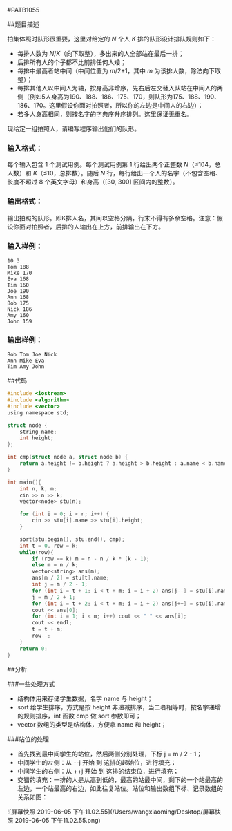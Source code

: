 #PATB1055

##题目描述

拍集体照时队形很重要，这里对给定的 *N* 个人 *K* 排的队形设计排队规则如下：

- 每排人数为 *N*/*K*（向下取整），多出来的人全部站在最后一排；
- 后排所有人的个子都不比前排任何人矮；
- 每排中最高者站中间（中间位置为 *m*/2+1，其中 *m* 为该排人数，除法向下取整）；
- 每排其他人以中间人为轴，按身高非增序，先右后左交替入队站在中间人的两侧（例如5人身高为190、188、186、175、170，则队形为175、188、190、186、170。这里假设你面对拍照者，所以你的左边是中间人的右边）；
- 若多人身高相同，则按名字的字典序升序排列。这里保证无重名。

现给定一组拍照人，请编写程序输出他们的队形。

### 输入格式：

每个输入包含 1 个测试用例。每个测试用例第 1 行给出两个正整数 *N*（≤104，总人数）和 *K*（≤10，总排数）。随后 *N* 行，每行给出一个人的名字（不包含空格、长度不超过 8 个英文字母）和身高（[30, 300] 区间内的整数）。

### 输出格式：

输出拍照的队形。即K排人名，其间以空格分隔，行末不得有多余空格。注意：假设你面对拍照者，后排的人输出在上方，前排输出在下方。

### 输入样例：

```in
10 3
Tom 188
Mike 170
Eva 168
Tim 160
Joe 190
Ann 168
Bob 175
Nick 186
Amy 160
John 159
```

### 输出样例：

```out
Bob Tom Joe Nick
Ann Mike Eva
Tim Amy John
```

##代码

```c
#include <iostream>
#include <algorithm>
#include <vector>
using namespace std;

struct node {
    string name;
    int height;
};

int cmp(struct node a, struct node b) {
    return a.height != b.height ? a.height > b.height : a.name < b.name;
}

int main(){
    int n, k, m;
    cin >> n >> k;
    vector<node> stu(n);

    for (int i = 0; i < n; i++) {
        cin >> stu[i].name >> stu[i].height;
    }

    sort(stu.begin(), stu.end(), cmp);
    int t = 0, row = k;
    while(row){
        if (row == k) m = n - n / k * (k - 1);
        else m = n / k;
        vector<string> ans(m);
        ans[m / 2] = stu[t].name;
        int j = m / 2 - 1;
        for (int i = t + 1; i < t + m; i = i + 2) ans[j--] = stu[i].name;
        j = m / 2 + 1;
        for (int i = t + 2; i < t + m; i = i + 2) ans[j++] = stu[i].name;
        cout << ans[0];
        for (int i = 1; i < m; i++) cout << " " << ans[i];
        cout << endl;
        t = t + m;
        row--;
    }
    return 0;
}
```

##分析

###一些处理方式

- 结构体用来存储学生数据，名字 name 与 height；
- sort 给学生排序，方式是按 height 非递减排序，当二者相等时，按名字递增的规则排序，int 函数 cmp 做 sort 参数即可；
- vector 数组的类型是结构体，方便拿 name 和 height；

###站位的处理

- 首先找到最中间学生的站位，然后两侧分别处理，下标 j = m / 2 - 1；
- 中间学生的左侧：从 --j 开始 到 这排的起始位，进行填充；
- 中间学生的右侧：从 ++j 开始 到 这排的结束位，进行填充；
- 交错的填充：一排的人是从高到低的，最高的站最中间，剩下的一个站最高的左边，一个站最高的右边，如此往复站位。站位和输出数组下标、记录数组的关系如图：

![屏幕快照 2019-06-05 下午11.02.55](/Users/wangxiaoming/Desktop/屏幕快照 2019-06-05 下午11.02.55.png)